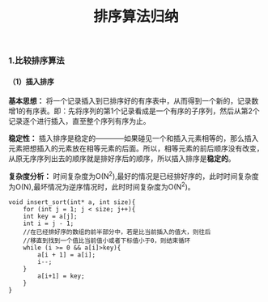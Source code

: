 ﻿---
layout: post
title: 排序算法归纳
---

### 1.比较排序算法
#### （1）插入排序
**基本思想：** 将一个记录插入到已排序好的有序表中，从而得到一个新的，记录数增1的有序表。即：先将序列的第1个记录看成是一个有序的子序列，然后从第2个记录逐个进行插入，直至整个序列有序为止。

**稳定性：** 插入排序是稳定的————如果碰见一个和插入元素相等的，那么插入元素把想插入的元素放在相等元素的后面。所以，相等元素的前后顺序没有改变，从原无序序列出去的顺序就是排好序后的顺序，所以插入排序是**稳定的**。 

**复杂度分析：** 时间复杂度为O(N<sup>2</sup>),最好的情况是已经排好序的，此时时间复杂度为O(N),最坏情况为逆序情况时，此时时间复杂度为O(N<sup>2</sup>)。

    void insert_sort(int* a, int size){
	    for (int j = 1; j < size; j++){
		int key = a[j];
		int i = j - 1;
		//在已经排好序的数组的前半部分中，若是比当前插入的值大，则往后
		//移直到找到一个值比当前值小或者下标值小于0，则结束循环	
		while (i >= 0 && a[i]>key){
			a[i + 1] = a[i];
			i--;
		}	
	    	a[i+1] = key;
        }
    }
  
  

